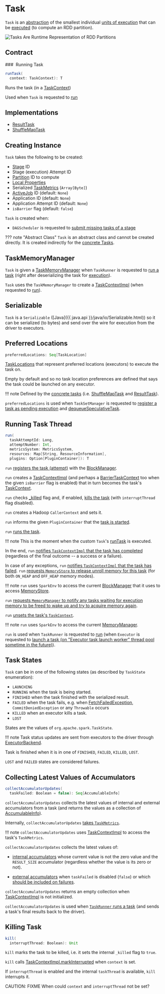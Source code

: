# Task

`Task` is an [abstraction](#contract) of the smallest individual [units of execution](#implementations) that can be [executed](#run) (to compute an RDD partition).

![Tasks Are Runtime Representation of RDD Partitions](../images/scheduler/spark-rdd-partitions-job-stage-tasks.png)

## Contract

### <span id="runTask"> Running Task

```scala
runTask(
  context: TaskContext): T
```

Runs the task (in a [TaskContext](TaskContext.md))

Used when `Task` is requested to [run](#run)

## Implementations

* [ResultTask](ResultTask.md)
* [ShuffleMapTask](ShuffleMapTask.md)

## Creating Instance

`Task` takes the following to be created:

* <span id="stageId"> [Stage](Stage.md) ID
* <span id="stageAttemptId"> Stage (execution) Attempt ID
* <span id="partitionId"> [Partition](../rdd/Partition.md) ID to compute
* <span id="localProperties"> [Local Properties](../SparkContext.md#localProperties)
* <span id="serializedTaskMetrics"> Serialized [TaskMetrics](../executor/TaskMetrics.md) (`Array[Byte]`)
* <span id="jobId"> [ActiveJob](ActiveJob.md) ID (default: `None`)
* <span id="appId"> Application ID (default: `None`)
* <span id="appAttemptId"> Application Attempt ID (default: `None`)
* <span id="isBarrier"> `isBarrier` flag (default: `false`)

`Task` is created when:

* `DAGScheduler` is requested to [submit missing tasks of a stage](DAGScheduler.md#submitMissingTasks)

??? note "Abstract Class"
    `Task` is an abstract class and cannot be created directly. It is created indirectly for the [concrete Tasks](#implementations).

## <span id="taskMemoryManager"><span id="setTaskMemoryManager"> TaskMemoryManager

`Task` is given a [TaskMemoryManager](../memory/TaskMemoryManager.md) when `TaskRunner` is requested to [run a task](../executor/TaskRunner.md#run) (right after deserializing the task for [execution](#run)).

`Task` uses the `TaskMemoryManager` to create a [TaskContextImpl](TaskContextImpl.md) (when requested to [run](#run)).

## <span id="Serializable"> Serializable

`Task` is a `Serializable` ([Java]({{ java.api }}/java/io/Serializable.html)) so it can be serialized (to bytes) and send over the wire for execution from the driver to executors.

## <span id="preferredLocations"> Preferred Locations

```scala
preferredLocations: Seq[TaskLocation]
```

[TaskLocations](TaskLocation.md) that represent preferred locations (executors) to execute the task on.

Empty by default and so no task location preferences are defined that says the task could be launched on any executor.

!!! note
    Defined by the [concrete tasks](#implementations) (i.e. [ShuffleMapTask](ShuffleMapTask.md#preferredLocations) and [ResultTask](ResultTask.md#preferredLocations)).

`preferredLocations` is used when `TaskSetManager` is requested to [register a task as pending execution](TaskSetManager.md#addPendingTask) and [dequeueSpeculativeTask](TaskSetManager.md#dequeueSpeculativeTask).

## <span id="run"> Running Task Thread

```scala
run(
  taskAttemptId: Long,
  attemptNumber: Int,
  metricsSystem: MetricsSystem,
  resources: Map[String, ResourceInformation],
  plugins: Option[PluginContainer]): T
```

`run` [registers the task (attempt)](../storage/BlockManager.md#registerTask) with the [BlockManager](../SparkEnv.md#blockManager).

`run` creates a [TaskContextImpl](TaskContextImpl.md) (and perhaps a [BarrierTaskContext](../barrier-execution-mode/BarrierTaskContext.md) too when the given `isBarrier` flag is enabled) that in turn becomes the task's [TaskContext](TaskContext.md#setTaskContext).

`run` checks [_killed](#_killed) flag and, if enabled, [kills the task](#kill) (with `interruptThread` flag disabled).

`run` creates a Hadoop `CallerContext` and sets it.

`run` informs the given `PluginContainer` that the [task is started](../plugins/PluginContainer.md#onTaskStart).

`run` [runs the task](#runTask).

!!! note
    This is the moment when the custom `Task`'s [runTask](#runTask) is executed.

In the end, `run` [notifies `TaskContextImpl` that the task has completed](TaskContextImpl.md#markTaskCompleted) (regardless of the final outcome -- a success or a failure).

In case of any exceptions, `run` [notifies `TaskContextImpl` that the task has failed](TaskContextImpl.md#markTaskFailed). `run` [requests `MemoryStore` to release unroll memory for this task](../storage/MemoryStore.md#releaseUnrollMemoryForThisTask) (for both `ON_HEAP` and `OFF_HEAP` memory modes).

!!! note
    `run` uses `SparkEnv` to access the current [BlockManager](../SparkEnv.md#blockManager) that it uses to access [MemoryStore](../storage/BlockManager.md#memoryStore).

`run` [requests `MemoryManager` to notify any tasks waiting for execution memory to be freed to wake up and try to acquire memory again](../memory/MemoryManager.md).

`run` [unsets the task's `TaskContext`](TaskContext.md#unset).

!!! note
    `run` uses `SparkEnv` to access the current [MemoryManager](../SparkEnv.md#memoryManager).

`run` is used when `TaskRunner` is requested to [run](../executor/TaskRunner.md#run) (when `Executor` is requested to [launch a task (on "Executor task launch worker" thread pool sometime in the future)](../executor/Executor.md#launchTask)).

## <span id="states"><span id="TaskState"> Task States

`Task` can be in one of the following states (as described by `TaskState` enumeration):

* `LAUNCHING`
* `RUNNING` when the task is being started.
* `FINISHED` when the task finished with the serialized result.
* `FAILED` when the task fails, e.g. when [FetchFailedException](../shuffle/FetchFailedException.md), `CommitDeniedException` or any `Throwable` occurs
* `KILLED` when an executor kills a task.
* `LOST`

States are the values of `org.apache.spark.TaskState`.

!!! note
    Task status updates are sent from executors to the driver through [ExecutorBackend](../executor/ExecutorBackend.md).

Task is finished when it is in one of `FINISHED`, `FAILED`, `KILLED`, `LOST`.

`LOST` and `FAILED` states are considered failures.

## <span id="collectAccumulatorUpdates"> Collecting Latest Values of Accumulators

```scala
collectAccumulatorUpdates(
  taskFailed: Boolean = false): Seq[AccumulableInfo]
```

`collectAccumulatorUpdates` collects the latest values of internal and external accumulators from a task (and returns the values as a collection of [AccumulableInfo](../accumulators/AccumulableInfo.md)).

Internally, `collectAccumulatorUpdates` [takes `TaskMetrics`](TaskContextImpl.md#taskMetrics).

!!! note
    `collectAccumulatorUpdates` uses [TaskContextImpl](#context) to access the task's `TaskMetrics`.

`collectAccumulatorUpdates` collects the latest values of:

* [internal accumulators](../executor/TaskMetrics.md#internalAccums) whose current value is not the zero value and the `RESULT_SIZE` accumulator (regardless whether the value is its zero or not).

* [external accumulators](../executor/TaskMetrics.md#externalAccums) when `taskFailed` is disabled (`false`) or which [should be included on failures](../accumulators/index.md#countFailedValues).

`collectAccumulatorUpdates` returns an empty collection when [TaskContextImpl](#context) is not initialized.

`collectAccumulatorUpdates` is used when [`TaskRunner` runs a task](../executor/TaskRunner.md#run) (and sends a task's final results back to the driver).

## <span id="kill"> Killing Task

```scala
kill(
  interruptThread: Boolean): Unit
```

`kill` marks the task to be killed, i.e. it sets the internal `_killed` flag to `true`.

`kill` calls [TaskContextImpl.markInterrupted](TaskContextImpl.md#markInterrupted) when `context` is set.

If `interruptThread` is enabled and the internal `taskThread` is available, `kill` interrupts it.

CAUTION: FIXME When could `context` and `interruptThread` not be set?
